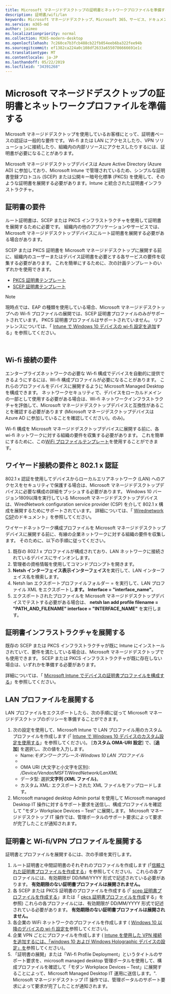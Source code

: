 ```yaml
---
title: Microsoft マネージドデスクトップの証明書とネットワークプロファイルを準備する
description: 証明書/wifi/lan
keywords: Microsoft マネージドデスクトップ、Microsoft 365、サービス、ドキュメント
ms.service: m365-md
author: jaimeo
ms.localizationpriority: normal
ms.collection: M365-modern-desktop
ms.openlocfilehash: 7c260ce7b3fcb488cb22fb054eeb6ba322fee94b
ms.sourcegitcommit: ef1382ca224a0c108df2633a6550786666691e1c
ms.translationtype: MT
ms.contentlocale: ja-JP
ms.lasthandoff: 05/22/2019
ms.locfileid: "34391268"
---
```

# <a name="prepare-certificates-and-network-profiles-for-microsoft-managed-desktop"></a>Microsoft マネージドデスクトップの証明書とネットワークプロファイルを準備する  
 
Microsoft マネージドデスクトップを使用しているお客様にとって、証明書ベースの認証は一般的な要件です。 Wi-fi または LAN にアクセスしたり、VPN ソリューションに接続したり、組織内の内部リソースにアクセスしたりするには、証明書が必要になることがあります。   
 
Microsoft マネージドデスクトップデバイスは Azure Active Directory (Azure AD) に参加しており、Microsoft Intune で管理されているため、シンプルな証明書登録プロトコル (SCEP) または公開キー暗号化標準 (PKCS) を使用して、そのような証明書を展開する必要があります。Intune と統合された証明書インフラストラクチャ。    
 
## <a name="certificate-requirements"></a>証明書の要件 
 
ルート証明書は、SCEP または PKCS インフラストラクチャを使用して証明書を展開するために必要です。 組織内の他のアプリケーションやサービスでは、Microsoft マネージドデスクトップデバイスにルート証明書を展開する必要がある場合があります。    
 
SCEP または PKCS 証明書を Microsoft マネージドデスクトップに展開する前に、組織内のユーザーまたはデバイス証明書を必要とする各サービスの要件を収集する必要があります。 これを簡単にするために、次の計画テンプレートのいずれかを使用できます。  
 
- [PKCS 証明書テンプレート](https://github.com/MicrosoftDocs/microsoft-365-docs/raw/public/microsoft-365/managed-desktop/get-ready/downloads/PKCS-certificate-template.xlsx) 
- [SCEP 証明書テンプレート](https://github.com/MicrosoftDocs/microsoft-365-docs/raw/public/microsoft-365/managed-desktop/get-ready/downloads/SCEP-certificate-template.xlsx)

>[!NOTE]
>現時点では、EAP の種類を使用している場合、Microsoft マネージドデスクトップへの Wi-fi プロファイルの展開では、SCEP 証明書プロファイルのみがサポートされています。 PKCS 証明書プロファイルはサポートされていません。 リファレンスについては、「 [Intune で Windows 10 デバイスの wi-fi 設定を追加](https://docs.microsoft.com/intune/wi-fi-settings-windows)する」を参照してください。

  
## <a name="wi-fi-connectivity-requirements"></a>Wi-fi 接続の要件

エンタープライズネットワークの必要な Wi-fi 構成でデバイスを自動的に提供できるようにするには、Wi-fi 構成プロファイルが必要になることがあります。 これらのプロファイルをデバイスに展開するように Microsoft Managed Desktop を構成できます。 ネットワークセキュリティで、デバイスをローカルドメインの一部として使用する必要がある場合は、Wi-fi ネットワークインフラストラクチャを評価して、Microsoft マネージドデスクトップデバイスと互換性があることを確認する必要があります (Microsoft マネージデスクトップデバイスは Azure AD に参加していることを確認してください)。のみ)。 
 
Wi-fi 構成を Microsoft マネージドデスクトップデバイスに展開する前に、各 wi-fi ネットワークに対する組織の要件を収集する必要があります。 これを簡単にするために、この[WiFi プロファイルテンプレート](https://github.com/MicrosoftDocs/microsoft-365-docs/raw/public/microsoft-365/managed-desktop/get-ready/downloads/WiFi-profile-template.xlsx)を使用することができます。
 
 
## <a name="wired-connectivity-requirements-and-8021x-authentication"></a>ワイヤード接続の要件と 802.1 x 認証 
 
802.1 x 認証を使用してデバイスからローカルエリアネットワーク (LAN) へのアクセスをセキュリティで保護する場合は、Microsoft マネージドデスクトップデバイスに必要な構成の詳細をプッシュする必要があります。 Windows 10 バージョン1809以降を実行している Microsoft マネージドデスクトップデバイスは、WiredNetwork configuration service provider (CSP) を介して 802.1 x 構成を展開するためにサポートされています。 詳細については、「 [Wirednetwork CSP](https://docs.microsoft.com/windows/client-management/mdm/wirednetwork-csp)のドキュメント」を参照してください。 
 
ワイヤードネットワーク構成プロファイルを Microsoft マネージドデスクトップデバイスに展開する前に、有線の企業ネットワークに対する組織の要件を収集します。 そのために、以下の手順に従ってください。 
 
 
1. 既存の 802.1 x プロファイルが構成されており、LAN ネットワークに接続されているデバイスにサインオンします。  
2. 管理者の資格情報を使用してコマンドプロンプトを開きます。 
3. **Netsh インターフェイス表示インターフェイス**を実行して、LAN インターフェイス名を検索します。 
4. Netsh lan エクスポートプロファイルフォルダー = を実行して、LAN プロファイル XML をエクスポートし**ます。 Interface = "interface_name"**。 
5. エクスポートされたプロファイルを Microsoft マネージドデスクトップデバイスでテストする必要がある場合は、 **netsh lan add profile filename = "PATH_AND_FILENAME" interface = "INTERFACE_NAME"** を実行します。 
 
 
## <a name="deploy-certificate-infrastructure"></a>証明書インフラストラクチャを展開する  
 
既存の SCEP または PKCS インフラストラクチャが既に Intune にインストールされていて、要件を満たしている場合は、Microsoft マネージドデスクトップでも使用できます。 SCEP または PKCS インフラストラクチャが既に存在しない場合は、いずれかを準備する必要があります。  
 
詳細については、「 [Microsoft Intune でデバイスの証明書プロファイルを構成する](https://docs.microsoft.com/intune/certificates-configure)」を参照してください。 
 
 
 
## <a name="deploy-a-lan-profile"></a>LAN プロファイルを展開する 
 
LAN プロファイルをエクスポートしたら、次の手順に従って Microsoft マネージドデスクトップのポリシーを準備することができます。   
 
1. 次の設定を使用して、Microsoft Intune で LAN プロファイル用のカスタムプロファイルを作成します (「 [Intune で Windows 10 デバイスのカスタム設定を使用する](https://docs.microsoft.com/intune/custom-settings-windows-10)」を参照してください)。 [**カスタム OMA-URI 設定**] で、[**追加**] を選択し、次の値を入力します。 
    - Name:*モダンワークプレース-Windows 10 LAN プロファイル* 
    - [説明]: 設定の概要とその他の重要な詳細情報を示す説明を入力します。 
    - OMA URI (大文字と小文字を区別): */Device/Vendor/MSFT/WiredNetwork/LanXML*
    - データ型: 選択**文字列 (XML ファイル)**。 
    - カスタム XML: エクスポートされた XML ファイルをアップロードします。
2. Microsoft managed desktop Admin portal を使用して Microsoft managed Desktop IT 操作に対するサポート要求を送信し、構成プロファイルを確認して "モダン Workplace Devices – Test" に展開します。 Microsoft マネージドデスクトップ IT 操作では、管理ポータルのサポート要求によって要求が完了したことが通知されます。
 
## <a name="deploy-certificates-and-wi-fivpn-profile"></a>証明書と Wi-fi/VPN プロファイルを展開する 
 
 
証明書とプロファイルを展開するには、次の手順を実行します。

1. ルート証明書と中間証明書のそれぞれのプロファイルを作成します (「[信頼された証明書プロファイルを作成する](https://docs.microsoft.com/intune/certificates-configure#step-3-create-trusted-certificate-profiles)」を参照してください)。 これらの各プロファイルには、有効期限が DD/MM/YYYY 形式で記述されている必要があります。 **有効期限のない証明書プロファイルは展開されません。**
2. 各 SCEP または PKCS 証明書のプロファイルを作成する (「 [scep 証明書プロファイルを作成する](https://docs.microsoft.com/intune/certificates-scep-configure#create-a-scep-certificate-profile)」または「 [pkcs 証明書プロファイルを作成](https://docs.microsoft.com/intune/certficates-pfx-configure#create-a-pkcs-certificate-profile)する」を参照) これらの各プロファイルには、有効期限が DD/MM/YYYY 形式で記述されている必要があります。 **有効期限のない証明書プロファイルは展開されません。**
3. 各企業の WiFi ネットワークのプロファイルを作成します ( [Windows 10 以降のデバイスの wi-fi 設定を](https://docs.microsoft.com/intune/wi-fi-settings-windows)参照してください)。
4. 企業 VPN ごとにプロファイルを作成します ( [Intune を使用した VPN 接続を追加するには、「windows 10 および Windows Holographic デバイスの設定」を](https://docs.microsoft.com/intune/vpn-settings-windows-10)参照してください)。
5. 「証明書の展開」または「Wi-fi Profile Deployment」というタイトルのサポート要求を、microsoft managed desktop 管理ポータルを使用して、構成プロファイルを確認して「モダン Workplace Devices – Test」に展開することによって、Microsoft Managed Desktop IT 運用に送信します。". Microsoft マネージドデスクトップ IT 操作では、管理ポータルのサポート要求によって要求が完了したことが通知されます。 
 
 
